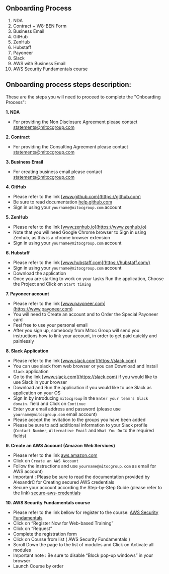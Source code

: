 **Onboarding Process**
----------------------

1. NDA
2. Contract + W8-BEN Form
3. Business Email
4. GitHub
5. ZenHub
6. Hubstaff
7. Payoneer
8. Slack
9. AWS with Business Email
10. AWS Security Fundamentals course

## Onboarding process steps description:

These are the steps you will need to proceed to complete the "Onboarding Process":

**1. NDA**

- For providing the Non Disclosure Agreement please contact statements@mitocgroup.com


**2. Contract**

- For providing the Consulting Agreement please contact statements@mitocgroup.com



**3. Business Email**

- For creating business email please contact statements@mitocgroup.com

**4. GitHub**

- Please refer to the link [www.github.com](https://github.com)
- Be sure to read documentation [help.github.com](https://help.github.com/articles/signing-up-for-a-new-github-account/)
- Sign in using your `yourname@mitocgroup.com` account

**5. ZenHub**

- Please refer to the link [www.zenhub.io](https://www.zenhub.io)
- Note that you will need Google Chrome browser to Sign in using Zenhub, as this is a chrome browser extension
- Sign in using your `yourname@mitocgroup.com` account

**6. Hubstaff**

- Please refer to the link [www.hubstaff.com](https://hubstaff.com/)
- Sign in using your `yourname@mitocgroup.com` account
- Download the application
- Once you are starting to work on your tasks Run the application, Choose the Project and Click on `Start timing`

**7. Payoneer account**

- Please refer to the link [www.payoneer.com](https://www.payoneer.com)
- You will need to Create an account and to Order the Special Payoneer card
- Feel free to use your personal email
- After you sign up, somebody from Mitoc Group will send you instructions how to link your account, in order to get paid quickly and painlessly

**8. Slack Application**

- Please refer to the link [www.slack.com](https://slack.com)
- You can use slack from web browser or you can Download and Install `Slack` application
- Go to the link [www.slack.com](https://slack.com) if you would like to use Slack in your browser
- Download and Run the application if you would like to use Slack as application on your OS
- Sign In by introducing `mitocgroup` in the `Enter your team's Slack domain.` field and Click on `Continue`
- Enter your email address and password (please use `yourname@mitocgroup.com` email account)
- Please accept the invitation to the groups you have been added
- Please be sure to add additional information to your Slack profile (`Contact Number`, `Alternative Email` and `What You Do` to the required fields)

**9. Create an AWS Account (Amazon Web Services)**

- Please refer to the link [aws.amazon.com](http://aws.amazon.com)
- Click on `Create an AWS Account`
- Follow the instructions and use `yourname@mitocgroup.com` as email for AWS account)
- Important : Please be sure to read the documentation provided by AlexandrC for Creating secured AWS credentials
- Secure your account according the Step-by-Step Guide (please refer to the link) [secure-aws-credentials](https://github.com/MitocGroup/deep/blob/dev/docs/security/secure-aws-credentials.md)

**10. AWS Security Fundamentals course**

- Please refer to the link bellow for register to the course: [AWS Security Fundamentals](https://aws.amazon.com/training/course-descriptions/security-fundamentals/)
- Click on “Register Now for Web-based Training” 
- Click on “Request”
- Complete the registration form 
- Click on Course from list ( AWS Security Fundamentals )
- Scroll Down the page to the list of modules and Click on Activate all modules 
- Important note : Be sure to disable “Block pop-up windows” in your browser 
- Launch Course by order  
